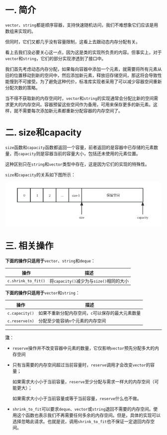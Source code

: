 # 一. 简介

`vector`、`string`都是顺序容器，支持快速随机访问，我们不难想象它们应该是用数组来实现的。

但同时，它们又都几乎没有容量限制，这看上去跟动态内存分配有关。

看上去我们没必要关心这一点，因为这是类的实现所负责的内容。但事实上，对于`vector`和`string`，它们的部分实现渗透到了接口中。

我们首先考虑动态内存分配，如果每向容器中添加一个元素，就需要将所有元素从旧的位置移动到新的空间中，然后添加新元素，释放旧存储空间，那这将会导致性能慢到不可接受。为了避免这种代价，标准库实现者采用了可以减少容器空间重新分配次数的策略。

当不得不获取新的内存空间时，`vector`和`string`的实现通常会分配比新的空间需求更大的内存空间。容器预留这些空间作为备用，可用来保存更多的新元素。这样，就不需要每次添加新元素都重新分配容器的内存空间了。



# 二. size和capacity

`size`函数和`capacity`函数都返回一个容量，前者返回的是容器中已存储的元素数量，而`capacity`则是容器当前的容量大小，包括还未使用的元素位置。

这种区别只在`string`和`vector`类型中存在，这是因为它们的实现的特殊性。

`size`和`capacity`的关系如下图所示：

![01](images/01.jpg)



# 三. 相关操作

**下面的操作只适用于**`vector`、`string`和`deque`：

| 操作                | 描述                                     |
| ------------------- | ---------------------------------------- |
| `c.shrink_to_fit()` | 将`capacity()`减少为与`size()`相同的大小 |

**下面的操作只适用于**`vector`和`string`：

| 操作           | 描述                                              |
| -------------- | ------------------------------------------------- |
| `c.capacity()` | 如果不重新分配内存空间，`c`可以保存的最大元素数量 |
| `c.reserve(n)` | 分配至少能容纳`n`个元素的内存空间                 |

****

**注**：

- `reserve`操作并不改变容器中元素的数量，它仅影响`vector`预先分配多大的内存空间

- 只有当需要的内存空间超过当前容量时，`reserve`调用才会改变`vector`的容量；

  如果需求大小小于当前容量，`reserve`至少分配与需求一样大的内存空间（可能更大）；

  如果需求大小小于当前容量或等于当前容量，`reserve`什么也不做。
  
- `shrink_to_fit`可以要求`deque`、`vector`或`string`退回不需要的内存空间。使用这个函数也表示我们不再需要任何多余的内存空间。但是，具体的实现可以选择忽略此请求。也就是说，调用`shrink_to_fit`也不保证一定退回内存空间。